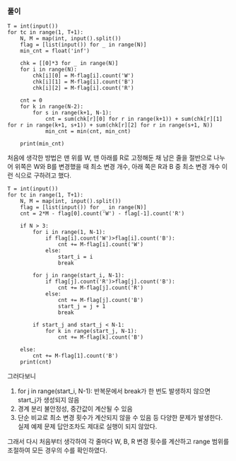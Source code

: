 ### 풀이
```
T = int(input())
for tc in range(1, T+1):
    N, M = map(int, input().split())
    flag = [list(input()) for _ in range(N)]
    min_cnt = float('inf')

    chk = [[0]*3 for _ in range(N)]
    for i in range(N):
        chk[i][0] = M-flag[i].count('W')
        chk[i][1] = M-flag[i].count('B')
        chk[i][2] = M-flag[i].count('R')

    cnt = 0
    for k in range(N-2):
        for s in range(k+1, N-1):
            cnt = sum(chk[r][0] for r in range(k+1)) + sum(chk[r][1] for r in range(k+1, s+1)) + sum(chk[r][2] for r in range(s+1, N))
            min_cnt = min(cnt, min_cnt)

    print(min_cnt)
```

처음에 생각한 방법은 맨 위를 W, 맨 아래를 R로 고정해둔 채
남은 줄을 절반으로 나누어 위쪽은 W와 B를 변경했을 때 최소 변경 개수, 아래 쪽은 R과 B 중 최소 변경 개수
이런 식으로 구하려고 했다.

```
T = int(input())
for tc in range(1, T+1):
    N, M = map(int, input().split())
    flag = [list(input()) for _ in range(N)]
    cnt = 2*M - flag[0].count('W') - flag[-1].count('R')

    if N > 3:
        for i in range(1, N-1):
            if flag[i].count('W')>flag[i].count('B'):
                cnt += M-flag[i].count('W')
            else:
                start_i = i
                break

        for j in range(start_i, N-1):
            if flag[j].count('R')>flag[j].count('B'):
                cnt += M-flag[j].count('R')
            else:
                cnt += M-flag[j].count('B')
                start_j = j + 1
                break

        if start_j and start_j < N-1:
            for k in range(start_j, N-1):
                cnt += M-flag[k].count('B')

    else:
        cnt += M-flag[1].count('B')
    print(cnt)
```

그러다보니

1. for j in range(start_i, N-1): 반복문에서 break가 한 번도 발생하지 않으면 start_j가 생성되지 않음
2. 경계 분리 불안정성, 중간값이 계산될 수 있음
3. 단순 비교로 최소 변경 횟수가 계산되지 않을 수 있음
등 다양한 문제가 발생한다.
실제 예제 문제 답안조차도 제대로 실행이 되지 않았다.

그래서 다시 처음부터 생각하여 각 줄마다 W, B, R 변경 횟수를 계산하고 
range 범위를 조절하여 모든 경우의 수를 확인하였다.
